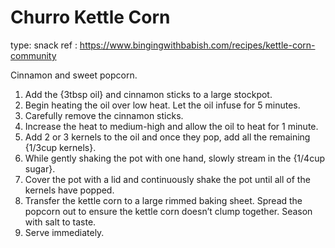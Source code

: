 # Churro Kettle Corn

type: snack
ref : https://www.bingingwithbabish.com/recipes/kettle-corn-community

Cinnamon and sweet popcorn.


1. Add the {3tbsp oil} and cinnamon sticks to a large stockpot. 
1. Begin heating the oil over low heat. Let the oil infuse for 5 minutes.
1. Carefully remove the cinnamon sticks. 
1. Increase the heat to medium-high and allow the oil to heat for 1 minute.
1. Add 2 or 3 kernels to the oil and once they pop, add all the remaining {1/3cup kernels}.
1. While gently shaking the pot with one hand, slowly stream in the {1/4cup sugar}.
1. Cover the pot with a lid and continuously shake the pot until all of the kernels have popped.
1. Transfer the kettle corn to a large rimmed baking sheet. Spread the popcorn out to ensure the kettle corn doesn’t clump together. Season with salt to taste. 
1. Serve immediately. 
